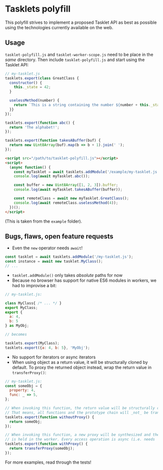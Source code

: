 # Tasklets polyfill
This polyfill strives to implement a proposed Tasklet API as best as possible using the technologies currently available on the web.

## Usage
`tasklet-polyfill.js` and `tasklet-worker-scope.js` need to be place in the _same_ directory. Then include `tasklet-polyfill.js` and start using the Tasklet API:

```js
// my-tasklet.js
tasklets.export(class GreatClass {
  constructor() {
    this._state = 42;
  }

  uselessMethod(number) {
    return `This is a string containing the number ${number + this._state}`;
  }}
});

tasklets.export(function abc() {
  return 'The alphabet!';
});

tasklets.export(function takesABuffer(buf) {
  return new Uint8Array(buf).map(b => b + 1).join(' ');
});
```

```html
<script src="/path/to/tasklet-polyfill.js"></script>
<script>
  (async function() {
    const myTasklet = await tasklets.addModule('/example/my-tasklet.js');
    console.log(await myTasklet.abc());

    const buffer = new Uint8Array([1, 2, 3]).buffer;
    console.log(await myTasklet.takesABuffer(buffer));

    const remoteClass = await new myTasklet.GreatClass();
    console.log(await remoteClass.uselessMethod(4));
  })();
</script>
```

(This is taken from the `example` folder).

## Bugs, flaws, open feature requests

- Even the `new` operator needs `await`!

```js
const tasklet = await tasklets.addModule('/my-tasklet.js');
const instance = await new tasklet.MyClass();
// ...
```

- `tasklet.addModule()` only takes _absolute_ paths for now
- Because no browser has support for native ES6 modules in workers, we had to improvise a bit:

```js
// my-tasklet.js:

class MyClass{ /* ... */ }
export MyClass;
export {
  a: 4,
  b: 5
} as MyObj;

// becomes

tasklets.export(MyClass);
tasklets.export({a: 4, b: 5}, 'MyObj');
```

- No support for iterators or async iterators
- When using object as a return value, it will be structurally cloned by default. To proxy the returned object instead, wrap the return value in `transferProxy()`:

```js
// my-tasklet.js:
const someObj = {
  property: 4,
  func: _ => 5,
};

// When invoking this function, the return value will be structurally cloned.
// That means, all functions and the prototype chain will _not_ be transferred.
tasklets.export(function withoutProxy() {
  return someObj;
});

// When invoking this function, a new proxy will be synthesized and the value
// is held in the worker. Every access operation is async (i.e. needs `await`).
tasklets.export(function withProxy() {
  return transferProxy(someObj);
});
```

For more examples, read through the tests!




